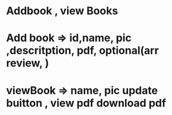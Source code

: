 # Addbook , view Books
# Add book  => id,name, pic ,descritption, pdf, optional(arr review, )
# viewBook  => name, pic update buitton , view pdf download pdf
 